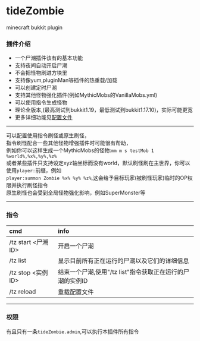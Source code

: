 # tideZombie
minecraft bukkit plugin

### 插件介绍

* 一个尸潮插件该有的基本功能
* 支持夜间自动开启尸潮
* 不会把怪物刷进方块里
* 支持像yum,pluginMan等插件的热重载/加载
* 可以创建定时尸潮
* 支持其他怪物强化插件(例如MythicMobs的VanillaMobs.yml)
* 可以使用指令生成怪物
* 理论全版本,(最高测试到bukkit1.19，最低测试到bukkit1.17.10)，实际可能更宽
* 更多详细功能见[配置文件](https://github.com/smyhw/tideZombie/blob/main/src/config.yml)

***
可以配置使用指令刷怪或原生刷怪，  
指令刷怪配合一些其他怪物增强插件时可能很有帮助，  
例如你可以这样生成一个MythicMobs的怪物:`mm m s testMob 1 %world%,%x%,%y%,%z%`  
或者某些插件只支持设定xyz轴坐标而没有world，默认刷怪刷在主世界，你可以使用`player:`前缀，例如  
`player:summon Zombie %x% %y% %z%`,这会给予目标玩家(被刷怪玩家)临时的OP权限并执行刷怪指令  
原生刷怪也会受到全局怪物强化影响，例如SuperMonster等
***
### 指令
|cmd|info
:-|:-
| /tz start <尸潮ID> | 开启一个尸潮 |
| /tz list | 显示目前所有正在运行的尸潮以及它们的详细信息 |
| /tz stop <实例ID> | 结束一个尸潮,使用"/tz list"指令获取正在运行的尸潮的实例ID |
| /tz reload | 重载配置文件 |

***

### 权限

有且只有一条`tideZombie.admin`,可以执行本插件所有指令